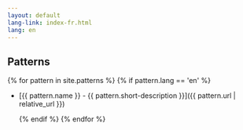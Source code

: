 ```yaml
---
layout: default
lang-link: index-fr.html
lang: en
---
```


## Patterns

{% for pattern in site.patterns %}
    {% if pattern.lang == 'en' %}

* [{{ pattern.name }} - {{ pattern.short-description }}]({{ pattern.url | relative_url }})

    {% endif %}
{% endfor %}
